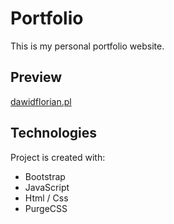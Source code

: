 # Portfolio
This is my personal portfolio website.

## Preview
[dawidflorian.pl](https://dawidflorian.pl/)
## Technologies
Project is created with:
* Bootstrap
* JavaScript
* Html / Css
* PurgeCSS